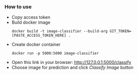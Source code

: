 ### How to use
- Copy access token
- Build docker image
  ```
  docker build -t image-classifier --build-arg GIT_TOKEN=[PASTE_ACCESS_TOKEN_HERE] .
  ```
- Create docker container
  ```
  docker run -p 5000:5000 image-classifier
  ```
- Open this link in your browser: http://127.0.0.1:5000/classify
- Choose image for prediction and click _Classify Image_ button
  
